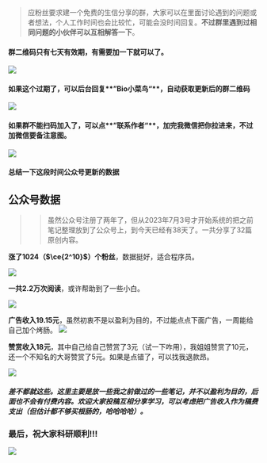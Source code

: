 > 应粉丝要求建一个免费的生信分享的群，大家可以在里面讨论遇到的问题或者想法，个人工作时间也会比较忙，可能会没时间回复。**不过群里遇到过相同问题的小伙伴可以互相解答一下**。
#### **群二维码只有七天有效期**，有需要加一下就可以了。

![](https://files.mdnice.com/user/23696/0367003e-89e8-457e-9e76-d8d75442707f.png)

#### 如果这个过期了，可以后台回复**”Bio小菜鸟“**，自动获取更新后的群二维码

![](https://files.mdnice.com/user/23696/9ae7a275-2e26-462c-ac12-94dac5413a17.png)

#### 如果群不能扫码加入了，可以点**”联系作者“**，加完我微信把你拉进来，不过加微信要备注意图。

![](https://files.mdnice.com/user/23696/e2ee5b7f-a236-4048-97a6-0e8a3ecd3c90.png)


####  总结一下这段时间公众号更新的数据
## 公众号数据

>> 虽然公众号注册了两年了，但从2023年7月3号才开始系统的把之前笔记整理放到了公众号上，到今天已经有38天了。一共分享了32篇原创内容。

**涨了1024（$\ce{2^10}$）个粉丝**，数据挺好，适合程序员。

![](https://files.mdnice.com/user/23696/e73893fc-62b7-4b6b-8003-600e635c3f40.png)

**一共2.2万次阅读**，或许帮助到了一些小白。

![](https://files.mdnice.com/user/23696/771a7c9b-46be-4c83-9677-6fde933fc050.png)

**广告收入19.15元**，虽然初衷不是以盈利为目的，不过能点点下面广告，一周能给自己加个烤肠。
![](https://files.mdnice.com/user/23696/9dba83c8-89a0-477e-9761-b367330f3068.png)

**赞赏收入18元**，其中自己给自己赞赏了3元（试一下咋用），我姐姐赞赏了10元，还一个不知名的大哥赞赏了5元。如果是点错了，可以找我退款昂。

![](https://files.mdnice.com/user/23696/0325c110-4e8e-42eb-8811-8443170743e5.png)

##### 差不都就这些。这里主要是放一些我之前做过的一些笔记，并不以盈利为目的，**后面也不会有付费内容**。欢迎大家投稿互相分享学习，可以考虑把广告收入作为稿费支出（但估计都不够买根肠的，哈哈哈哈）。

### 最后，祝大家科研顺利!!!
![](https://files.mdnice.com/user/23696/ce25d372-b7a3-41e1-8510-5ee3d28284d0.png)





